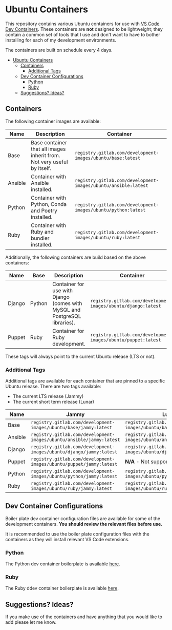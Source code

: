 # Ubuntu Containers

This repository contains various Ubuntu containers for use with [VS Code Dev Containers](https://code.visualstudio.com/docs/devcontainers/containers). These containers are **not** designed to be lightweight; they contain a common set of tools that I use and don't want to have to bother installing for each of my development environments.

The containers are built on schedule every 4 days.

- [Ubuntu Containers](#ubuntu-containers)
  - [Containers](#containers)
    - [Additional Tags](#additional-tags)
  - [Dev Container Configurations](#dev-container-configurations)
    - [Python](#python)
    - [Ruby](#ruby)
  - [Suggestions? Ideas?](#suggestions-ideas)

## Containers

The following container images are available:

| Name    | Description                                                             | Container                                                      |
| ------- | ----------------------------------------------------------------------- | -------------------------------------------------------------- |
| Base    | Base container that all images inherit from. Not very useful by itself. | `registry.gitlab.com/development-images/ubuntu/base:latest`    |
| Ansible | Container with Ansible installed.                                       | `registry.gitlab.com/development-images/ubuntu/ansible:latest` |
| Python  | Container with Python, Conda and Poetry installed.                      | `registry.gitlab.com/development-images/ubuntu/python:latest`  |
| Ruby    | Container with Ruby and bundler installed.                              | `registry.gitlab.com/development-images/ubuntu/ruby:latest`    |

Additionally, the following containers are build based on the above containers:

| Name   | Base   | Description                                                                | Container                                                     |
| ------ | ------ | -------------------------------------------------------------------------- | ------------------------------------------------------------- |
| Django | Python | Container for use with Django (comes with MySQL and PostgreSQL libraries). | `registry.gitlab.com/development-images/ubuntu/django:latest` |
| Puppet | Ruby   | Container for Ruby development.                                            | `registry.gitlab.com/development-images/ubuntu/puppet:latest` |

These tags will always point to the current Ubuntu release (LTS or not).

### Additional Tags

Additional tags are available for each container that are pinned to a specific Ubuntu release. There are two tags available:

- The current LTS release (Jammy)
- The current short term release (Lunar)

| Name    | Jammy                                                                | Lunar                                                                |
| ------- | -------------------------------------------------------------------- | -------------------------------------------------------------------- |
| Base    | `registry.gitlab.com/development-images/ubuntu/base/jammy:latest`    | `registry.gitlab.com/development-images/ubuntu/base/lunar:latest`    |
| Ansible | `registry.gitlab.com/development-images/ubuntu/ansible/jammy:latest` | `registry.gitlab.com/development-images/ubuntu/ansible/lunar:latest` |
| Django  | `registry.gitlab.com/development-images/ubuntu/django/jammy:latest`  | `registry.gitlab.com/development-images/ubuntu/django/lunar:latest`  |
| Puppet  | `registry.gitlab.com/development-images/ubuntu/puppet/jammy:latest`  | **N/A** - Not supported                                              |
| Python  | `registry.gitlab.com/development-images/ubuntu/python/jammy:latest`  | `registry.gitlab.com/development-images/ubuntu/python/lunar:latest`  |
| Ruby    | `registry.gitlab.com/development-images/ubuntu/ruby/jammy:latest`    | `registry.gitlab.com/development-images/ubuntu/ruby/lunar:latest`    |

## Dev Container Configurations

Boiler plate dev container configuration files are available for some of the development containers. **You should review the relevant files before use.**

It is recommended to use the boiler plate configuration files with the containers as they will install relevant VS Code extensions.

### Python

The Python dev container boilerplate is available [here](/boilerplate/python/README.md).

### Ruby

The Ruby ddev container boilerplate is available [here](/boilerplate/ruby/README.md).

## Suggestions? Ideas?

If you make use of the containers and have anything that you would like to add please let me know.
